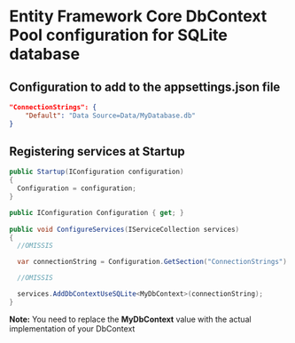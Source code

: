 # Entity Framework Core DbContext Pool configuration for SQLite database


## Configuration to add to the appsettings.json file

```json
"ConnectionStrings": {
    "Default": "Data Source=Data/MyDatabase.db"
}
```


## Registering services at Startup

```csharp
public Startup(IConfiguration configuration)
{
  Configuration = configuration;
}

public IConfiguration Configuration { get; }
	
public void ConfigureServices(IServiceCollection services)
{
  //OMISSIS

  var connectionString = Configuration.GetSection("ConnectionStrings").GetValue<string>("Default");

  //OMISSIS

  services.AddDbContextUseSQLite<MyDbContext>(connectionString);
}
```

<b>Note:</b> You need to replace the <b>MyDbContext</b> value with the actual implementation of your DbContext